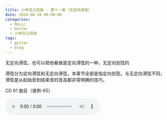 ```yaml
---
title: 小林克己初级 - 第十一章（无定向滑弦）
date: 2024-08-28 00:00:00
categories:
  - Music
  - Guitar
  - 小林克己初级
tags:
  - guitar
  - blog
---
```


无定向滑弦，也可以把他看做是定向滑弦的一种，无定向划弦的

滑弦分为定向滑弦和无定向滑弦，本章节全部是指定向划弦。与无定向滑弦不同，滑弦是从起始音到结束音的音高都非常明确的技巧。

<!-- more -->

CD 61 曲目（谱例-65）

<audio controls src="/guitar-lin/cd-061.mp3" />

CD 62 曲目（谱例-66）

<audio controls src="/guitar-lin/cd-062.mp3" />

CD 63 曲目（谱例-67）

<audio controls src="/guitar-lin/cd-063.mp3" />

CD 64 曲目（谱例-68）

<audio controls src="/guitar-lin/cd-064.mp3" />

CD 66 曲目（谱例-70）

<audio controls src="/guitar-lin/cd-066.mp3" />

CD 68 曲目（无定向滑弦）

<audio controls src="/guitar-lin/cd-068.mp3" />
